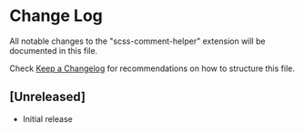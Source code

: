 # Change Log

All notable changes to the "scss-comment-helper" extension will be documented in this file.

Check [Keep a Changelog](http://keepachangelog.com/) for recommendations on how to structure this file.

## [Unreleased]

- Initial release